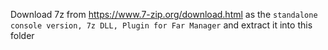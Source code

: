 Download 7z from https://www.7-zip.org/download.html as the `standalone console version, 7z DLL, Plugin for Far Manager` and extract it into this folder